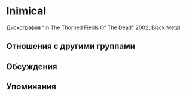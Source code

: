 # Inimical

Дискография
"In The Thorned Fields Of The Dead" 2002, Black Metal

## Отношения с другими группами


## Обсуждения


## Упоминания

